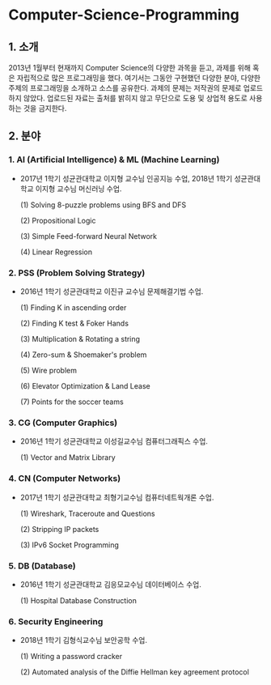 # Computer-Science-Programming
## 1. 소개
2013년 1월부터 현재까지 Computer Science의 다양한 과목을 듣고, 과제를 위해 혹은 자립적으로 많은 프로그래밍을 했다. 여기서는 그동안 구현했던 다양한 분야, 다양한 주제의 프로그래밍을 소개하고 소스를 공유한다. 과제의 문제는 저작권의 문제로 업로드하지 않았다. 업로드된 자료는 출처를 밝히지 않고 무단으로 도용 및 상업적 용도로 사용하는 것을 금지한다.


## 2. 분야
### 1. AI (Artificial Intelligence) & ML (Machine Learning)
 - 2017년 1학기 성균관대학교 이지형 교수님 인공지능 수업, 2018년 1학기 성균관대학교 이지형 교수님 머신러닝 수업.

   (1) Solving 8-puzzle problems using BFS and DFS

   (2) Propositional Logic

   (3) Simple Feed-forward Neural Network

   (4) Linear Regression

### 2. PSS (Problem Solving Strategy)
 - 2016년 1학기 성균관대학교 이진규 교수님 문제해결기법 수업.

   (1) Finding K in ascending order
   
   (2) Finding K test & Foker Hands
   
   (3) Multiplication & Rotating a string
   
   (4) Zero-sum & Shoemaker's problem

   (5) Wire problem
   
   (6) Elevator Optimization & Land Lease
   
   (7) Points for the soccer teams
   
### 3. CG (Computer Graphics)
 - 2016년 1학기 성균관대학교 이성길교수님 컴퓨터그래픽스 수업.
 
   (1) Vector and Matrix Library
   
### 4. CN (Computer Networks)
 - 2017년 1학기 성균관대학교 최형기교수님 컴퓨터네트웍개론 수업.
 
   (1) Wireshark, Traceroute and Questions
   
   (2) Stripping IP packets
   
   (3) IPv6 Socket Programming
   
### 5. DB (Database)
 - 2016년 1학기 성균관대학교 김응모교수님 데이터베이스 수업.
 
   (1) Hospital Database Construction

### 6. Security Engineering
 - 2018년 1학기 김형식교수님 보안공학 수업.
 
   (1) Writing a password cracker
   
   (2) Automated analysis of the Diffie Hellman key agreement protocol
